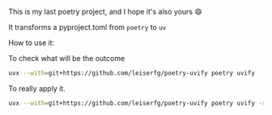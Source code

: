 This is my last poetry project, and I hope it's also yours :smile:

It transforms a pyproject.toml from `poetry` to `uv`

How to use it:

To check what will be the outcome
```sh
uvx --with=git+https://github.com/leiserfg/poetry-uvify poetry uvify
```

To really apply it.

```sh
uvx --with=git+https://github.com/leiserfg/poetry-uvify poetry uvify -r
```
